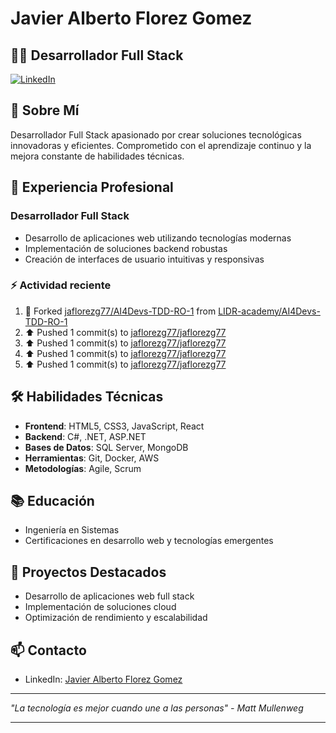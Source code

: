 # Javier Alberto Florez Gomez

## 👨‍💻 Desarrollador Full Stack

[![LinkedIn](https://img.shields.io/badge/LinkedIn-Javier_Florez-blue)](https://www.linkedin.com/in/javier-alberto-florez-gomez-1243aa35/)

## 🚀 Sobre Mí

Desarrollador Full Stack apasionado por crear soluciones tecnológicas innovadoras y eficientes. Comprometido con el aprendizaje continuo y la mejora constante de habilidades técnicas.

## 💼 Experiencia Profesional

### Desarrollador Full Stack
- Desarrollo de aplicaciones web utilizando tecnologías modernas
- Implementación de soluciones backend robustas
- Creación de interfaces de usuario intuitivas y responsivas

### :zap: Actividad reciente
<!--START_SECTION:activity-->
  <!--RECENT_ACTIVITY:start-->
1. 🔱 Forked [jaflorezg77/AI4Devs-TDD-RO-1](https://github.com/jaflorezg77/AI4Devs-TDD-RO-1) from [LIDR-academy/AI4Devs-TDD-RO-1](https://github.com/LIDR-academy/AI4Devs-TDD-RO-1)<br>
2. ⬆️ Pushed 1 commit(s) to [jaflorezg77/jaflorezg77](https://github.com/jaflorezg77/jaflorezg77)<br>
3. ⬆️ Pushed 1 commit(s) to [jaflorezg77/jaflorezg77](https://github.com/jaflorezg77/jaflorezg77)<br>
4. ⬆️ Pushed 1 commit(s) to [jaflorezg77/jaflorezg77](https://github.com/jaflorezg77/jaflorezg77)<br>
5. ⬆️ Pushed 1 commit(s) to [jaflorezg77/jaflorezg77](https://github.com/jaflorezg77/jaflorezg77)<br>
<!--RECENT_ACTIVITY:end-->
<!--END_SECTION:activity-->
## 🛠️ Habilidades Técnicas

- **Frontend**: HTML5, CSS3, JavaScript, React
- **Backend**: C#, .NET, ASP.NET
- **Bases de Datos**: SQL Server, MongoDB
- **Herramientas**: Git, Docker, AWS
- **Metodologías**: Agile, Scrum

## 📚 Educación

- Ingeniería en Sistemas
- Certificaciones en desarrollo web y tecnologías emergentes

## 🌟 Proyectos Destacados

- Desarrollo de aplicaciones web full stack
- Implementación de soluciones cloud
- Optimización de rendimiento y escalabilidad

## 📫 Contacto

- LinkedIn: [Javier Alberto Florez Gomez](https://www.linkedin.com/in/javier-alberto-florez-gomez-1243aa35/)

---

*"La tecnología es mejor cuando une a las personas" - Matt Mullenweg*

---


